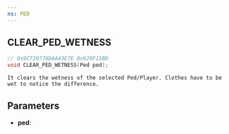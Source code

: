 ```yaml
---
ns: PED
---
```

## CLEAR_PED_WETNESS

```c
// 0x9C720776DAA43E7E 0x629F15BD
void CLEAR_PED_WETNESS(Ped ped);
```

```
It clears the wetness of the selected Ped/Player. Clothes have to be wet to notice the difference.
```

## Parameters
* **ped**:
